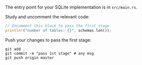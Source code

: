 The entry point for your SQLite implementation is in `src/main.rs`.

Study and uncomment the relevant code: 

```rust
// Uncomment this block to pass the first stage
println!("number of tables: {}", schemas.len());
```

Push your changes to pass the first stage:

```
git add .
git commit -m "pass 1st stage" # any msg
git push origin master
```

